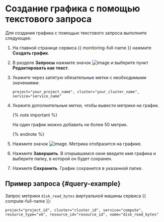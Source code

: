 # Создание графика с помощью текстового запроса

Для создания графика с помощью текстового запроса выполните следующее:

1. На главной странице сервиса {{ monitoring-full-name }} нажмите **Создать график**.
1. В разделе **Запросы** нажмите значок ![image](../../_assets/ellipsis.svg) и выберите пункт **Редактировать как текст**.
1. Укажите через запятую обязательные метки с необходимыми значениями:

    ```
    project="your_project_name", cluster="your_cluster_name", service="service_name"
    ```
1. Укажите дополнительные метки, чтобы вывести метрики на график.

    {% note important %}

    На один график можно добавить не более 50 метрик.

    {% endnote %}

1. Нажмите значок ![image](../../_assets/checkmark.png). Метрика отобразится на графике.
1. Нажмите **Завершить**. В открывшемся окне введите имя графика и выберите папку, в которой он будет сохранен.
1. Нажмите **Сохранить**. График сохранится в указанной папке.

## Пример запроса {#query-example}

Запрос метрики `disk_read_bytes` виртуальной машины сервиса {{ compute-full-name }}:
```
project="project_id", cluster="cluster_id", service="compute", resource_type="vm", resource_id="resource_id", name="disk_read_bytes"
```

